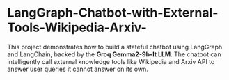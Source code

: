 # LangGraph-Chatbot-with-External-Tools-Wikipedia-Arxiv-
This project demonstrates how to build a stateful chatbot using LangGraph and LangChain, backed by the **Groq Gemma2-9b-It LLM**. The chatbot can intelligently call external knowledge tools like Wikipedia and Arxiv API to answer user queries it cannot answer on its own.

